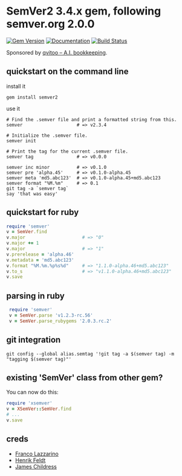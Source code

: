 SemVer2 3.4.x gem, following semver.org 2.0.0
======

[![Gem Version](https://badge.fury.io/rb/semver2.svg)](https://rubygems.org/gems/semver2)
[![Documentation](http://img.shields.io/badge/docs-rdoc.info-blue.svg)](http://www.rubydoc.info/gems/semver2/)
[![Build Status](http://badges.herokuapp.com/travis/haf/semver?label=build&branch=master)](https://travis-ci.org/haf/semver)

Sponsored by
[qvitoo – A.I. bookkeeping](https://qvitoo.com/?utm_source=github&utm_campaign=repos).

quickstart on the command line
------------------------------
install it

```shell
gem install semver2
```

use it

```shell
# Find the .semver file and print a formatted string from this.
semver                    # => v2.3.4

# Initialize the .semver file.
semver init

# Print the tag for the current .semver file.
semver tag                # => v0.0.0

semver inc minor          # => v0.1.0
semver pre 'alpha.45'     # => v0.1.0-alpha.45
semver meta 'md5.abc123'  # => v0.1.0-alpha.45+md5.abc123
semver format "%M.%m"     # => 0.1
git tag -a `semver tag`
say 'that was easy'
```

quickstart for ruby
-------------------

```ruby
require 'semver'
v = SemVer.find
v.major                     # => "0"
v.major += 1
v.major                     # => "1"
v.prerelease = 'alpha.46'
v.metadata = 'md5.abc123'
v.format "%M.%m.%p%s%d"     # => "1.1.0-alpha.46+md5.abc123"
v.to_s                      # => "v1.1.0-alpha.46+md5.abc123"
v.save
```
parsing in ruby
---------------

```ruby
 require 'semver'
 v = SemVer.parse 'v1.2.3-rc.56'
 v = SemVer.parse_rubygems '2.0.3.rc.2'
```

git integration
---------------

```shell
git config --global alias.semtag '!git tag -a $(semver tag) -m "tagging $(semver tag)"'
```

existing 'SemVer' class from other gem?
---------------------------------------
You can now do this:

```ruby
require 'xsemver'
v = XSemVer::SemVer.find
# ...
v.save
```

creds
-----
* [Franco Lazzarino](mailto:flazzarino@gmail.com)
* [Henrik Feldt](mailto:henrik@haf.se)
* [James Childress](mailto:james@childr.es)
